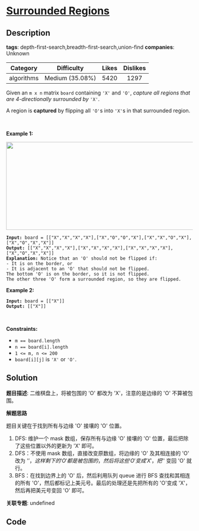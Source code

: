 # [Surrounded Regions](https://leetcode.com/problems/surrounded-regions/description/)

## Description

**tags**: depth-first-search,breadth-first-search,union-find
**companies**: Unknown

| Category | Difficulty | Likes | Dislikes |
| :------: | :--------: | :---: | :------: |
| algorithms | Medium (35.08%) | 5420 | 1297 |

<p>Given an <code>m x n</code> matrix <code>board</code> containing <code>&#39;X&#39;</code> and <code>&#39;O&#39;</code>, <em>capture all regions that are 4-directionally&nbsp;surrounded by</em> <code>&#39;X&#39;</code>.</p>

<p>A region is <strong>captured</strong> by flipping all <code>&#39;O&#39;</code>s into <code>&#39;X&#39;</code>s in that surrounded region.</p>

<p>&nbsp;</p>
<p><strong>Example 1:</strong></p>
<img alt="" src="https://assets.leetcode.com/uploads/2021/02/19/xogrid.jpg" style="width: 550px; height: 237px;" />
<pre><code><strong>Input:</strong> board = [[&quot;X&quot;,&quot;X&quot;,&quot;X&quot;,&quot;X&quot;],[&quot;X&quot;,&quot;O&quot;,&quot;O&quot;,&quot;X&quot;],[&quot;X&quot;,&quot;X&quot;,&quot;O&quot;,&quot;X&quot;],[&quot;X&quot;,&quot;O&quot;,&quot;X&quot;,&quot;X&quot;]]
<strong>Output:</strong> [[&quot;X&quot;,&quot;X&quot;,&quot;X&quot;,&quot;X&quot;],[&quot;X&quot;,&quot;X&quot;,&quot;X&quot;,&quot;X&quot;],[&quot;X&quot;,&quot;X&quot;,&quot;X&quot;,&quot;X&quot;],[&quot;X&quot;,&quot;O&quot;,&quot;X&quot;,&quot;X&quot;]]
<strong>Explanation:</strong> Notice that an &#39;O&#39; should not be flipped if:
- It is on the border, or
- It is adjacent to an &#39;O&#39; that should not be flipped.
The bottom &#39;O&#39; is on the border, so it is not flipped.
The other three &#39;O&#39; form a surrounded region, so they are flipped.</code></pre>

<p><strong>Example 2:</strong></p>

<pre><code><strong>Input:</strong> board = [[&quot;X&quot;]]
<strong>Output:</strong> [[&quot;X&quot;]]</code></pre>

<p>&nbsp;</p>
<p><strong>Constraints:</strong></p>

<ul>
	<li><code>m == board.length</code></li>
	<li><code>n == board[i].length</code></li>
	<li><code>1 &lt;= m, n &lt;= 200</code></li>
	<li><code>board[i][j]</code> is <code>&#39;X&#39;</code> or <code>&#39;O&#39;</code>.</li>
</ul>



## Solution

**题目描述**: 二维棋盘上，将被包围的 'O' 都改为 'X'，注意的是边缘的 'O' 不算被包围。

**解题思路**

题目关键在于找到所有与边缘 'O' 接壤的 'O' 位置。

1. DFS: 维护一个 mask 数组，保存所有与边缘 'O' 接壤的 'O' 位置，最后把除了这些位置以外的更新为 'X' 即可。
2. DFS：不使用 mask 数组，直接改变原数组，将边缘的 'O' 及其相连接的 'O' 改为 '$'，这样剩下的 'O' 都是被包围的，然后将这些 'O' 变成 'X'，把 '$' 变回 'O' 就行。
3. BFS：在找到边界上的 'O' 后，然后利用队列 queue 进行 BFS 查找和其相连的所有 'O'，然后都标记上美元号。最后的处理还是先把所有的 'O'变成 'X'，然后再把美元号变回 'O' 即可。

**关联专题**: undefined

## Code